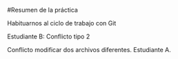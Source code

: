 #Resumen de la práctica

Habituarnos al ciclo de trabajo con Git

Estudiante B: Conflicto tipo 2 

Conflicto modificar dos archivos diferentes. Estudiante A.

